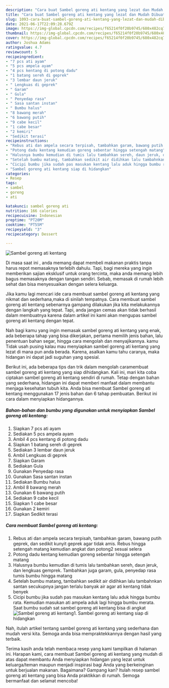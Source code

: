 ```yaml
---
description: "Cara buat Sambel goreng ati kentang yang lezat dan Mudah Dibuat"
title: "Cara buat Sambel goreng ati kentang yang lezat dan Mudah Dibuat"
slug: 1093-cara-buat-sambel-goreng-ati-kentang-yang-lezat-dan-mudah-dibuat
date: 2021-06-17T22:09:28.679Z
image: https://img-global.cpcdn.com/recipes/f65214f0f20b9745/680x482cq70/sambel-goreng-ati-kentang-foto-resep-utama.jpg
thumbnail: https://img-global.cpcdn.com/recipes/f65214f0f20b9745/680x482cq70/sambel-goreng-ati-kentang-foto-resep-utama.jpg
cover: https://img-global.cpcdn.com/recipes/f65214f0f20b9745/680x482cq70/sambel-goreng-ati-kentang-foto-resep-utama.jpg
author: Joshua Adams
ratingvalue: 4.7
reviewcount: 5
recipeingredient:
- "7 pcs ati ayam"
- "5 pcs ampela ayam"
- "4 pcs kentang di potong dadu"
- "1 batang sereh di geprek"
- "3 lembar daun jeruk"
- " Lengkuas di geprek"
- " Garam"
- " Gula"
- " Penyedap rasa"
- " Sasa santan instan"
- " Bumbu halus"
- "8 bawang merah"
- "6 bawang putih"
- "9 cabe kecil"
- "1 cabe besar"
- "2 kemiri"
- "Sedikit terasi"
recipeinstructions:
- "Rebus ati dan ampela secara terpisah, tambahkan garam, bawang putih geprek, dan sedikit kunyit geprek agar tidak amis. Rebus hingga setengah matang kemudian angkat dan potong2 sesuai selera"
- "Potong dadu kentang kemudian goreng sebentar hingga setengah matang"
- "Halusnya bumbu kemudian di tumis lalu tambahkan sereh, daun jeruk, dan lengkuas gemprek. Tambahkan juga garam, gula, penyedap rasa tumis bumbu hingga matang"
- "Setelah bumbu matang, tambahkan sedikit air didihkan lalu tambahnkan santan secukupnya jangan terlalu banyak air agar ati kentang tidak benyek"
- "Cicipi bumbu jika sudah pas masukan kentang lalu aduk hingga bumbu rata. Kemudian masukan ati ampela aduk lagi hingga bumbu merata. Saat bumbu sudah sat sambel goreng ati kentang bisa di angkat"
- "Sambel goreng ati kentang siap di hidangkan"
categories:
- Resep
tags:
- sambel
- goreng
- ati

katakunci: sambel goreng ati 
nutrition: 166 calories
recipecuisine: Indonesian
preptime: "PT20M"
cooktime: "PT55M"
recipeyield: "3"
recipecategory: Dessert

---
```



![Sambel goreng ati kentang](https://img-global.cpcdn.com/recipes/f65214f0f20b9745/680x482cq70/sambel-goreng-ati-kentang-foto-resep-utama.jpg)

Di masa  saat ini , anda memang dapat membeli makanan praktis tanpa harus repot memasaknya terlebih dahulu. Tapi, bagi mereka yang ingin memberikan sajian eksklusif untuk orang tercinta, maka anda memang lebih bagus memasaknya dengan tangan sendiri. Sebab, memasak di rumah lebih sehat dan bisa menyesuaikan dengan selera keluarga.

Jika kamu lagi mencari ide cara membuat sambel goreng ati kentang yang nikmat dan sederhana,maka di sinilah tempatnya. Cara membuat sambel goreng ati kentang  sebenarnya gampang dilakukan jika kita melakukannya dengan langkah yang tepat. Tapi, anda jangan cemas akan tidak berhasil dalam membuatnya 
karena dalam artikel ini kami akan mengupas sambel goreng ati kentang dengan tepat.  



Nah bagi kamu yang ingin memasak sambel goreng ati kentang yang enak, ada beberapa tahap yang bisa dikerjakan, pertama memilih jenis bahan, lalu penentuan bahan segar, hingga cara mengolah dan menyajikannya. kamu Tidak usah pusing kalau mau menyiapkan sambel goreng ati kentang yang lezat di mana pun anda berada. Karena, asalkan kamu  tahu caranya, maka hidangan ini dapat jadi suguhan yang spesial.

Berikut ini, ada beberapa tips dan trik dalam mengolah caramembuat sambel goreng ati kentang yang siap dihidangkan. Kali ini, mari kita coba ciptakan sambel goreng ati kentang sendiri di rumah. Tetap dengan bahan yang sederhana, hidangan ini dapat memberi manfaat dalam membantu menjaga kesehatan tubuh kita. Anda bisa membuat Sambel goreng ati kentang menggunakan 17 jenis bahan dan 6 tahap pembuatan. Berikut ini cara dalam menyiapkan hidangannya.

<!--inarticleads1-->

##### Bahan-bahan dan bumbu yang digunakan untuk menyiapkan Sambel goreng ati kentang:

1. Siapkan 7 pcs ati ayam
1. Sediakan 5 pcs ampela ayam
1. Ambil 4 pcs kentang di potong dadu
1. Siapkan 1 batang sereh di geprek
1. Sediakan 3 lembar daun jeruk
1. Ambil  Lengkuas di geprek
1. Siapkan  Garam
1. Sediakan  Gula
1. Gunakan  Penyedap rasa
1. Gunakan  Sasa santan instan
1. Sediakan  Bumbu halus
1. Ambil 8 bawang merah
1. Gunakan 6 bawang putih
1. Sediakan 9 cabe kecil
1. Siapkan 1 cabe besar
1. Gunakan 2 kemiri
1. Siapkan Sedikit terasi




<!--inarticleads2-->

##### Cara membuat Sambel goreng ati kentang:

1. Rebus ati dan ampela secara terpisah, tambahkan garam, bawang putih geprek, dan sedikit kunyit geprek agar tidak amis. Rebus hingga setengah matang kemudian angkat dan potong2 sesuai selera
1. Potong dadu kentang kemudian goreng sebentar hingga setengah matang
1. Halusnya bumbu kemudian di tumis lalu tambahkan sereh, daun jeruk, dan lengkuas gemprek. Tambahkan juga garam, gula, penyedap rasa tumis bumbu hingga matang
1. Setelah bumbu matang, tambahkan sedikit air didihkan lalu tambahnkan santan secukupnya jangan terlalu banyak air agar ati kentang tidak benyek
1. Cicipi bumbu jika sudah pas masukan kentang lalu aduk hingga bumbu rata. Kemudian masukan ati ampela aduk lagi hingga bumbu merata. Saat bumbu sudah sat sambel goreng ati kentang bisa di angkat
<img src="//assets-global.cpcdn.com/assets/icons/button_play-2c75c40dde080a61004c1f40b05d8f140eaff45d7e9e6481dc71c63d2e7c4909.png" alt="Sambel goreng ati kentang">1. Sambel goreng ati kentang siap di hidangkan




Nah, itulah artikel tentang  sambel goreng ati kentang  yang sederhana dan mudah versi kita. Semoga anda bisa mempraktekkannya dengan hasil yang terbaik. 

Terima kasih anda telah membaca resep yang kami tampilkan di halaman ini. Harapan kami, cara membuat  Sambel goreng ati kentang yang mudah di atas dapat membantu Anda menyiapkan hidangan yang lezat untuk keluarga/teman maupun menjadi inspirasi bagi Anda yang berkeinginan untuk berjualan makanan. Bagaimana? Gampang kan? Itulah resep sambel goreng ati kentang yang bisa Anda praktikkan di rumah. Semoga bermanfaat dan selamat mencoba!

